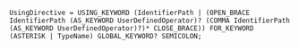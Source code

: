 <!-- This file is generated automatically by infrastructure scripts. Please don't edit by hand. -->

```{ .ebnf .slang-ebnf #UsingDirective }
UsingDirective = USING_KEYWORD (IdentifierPath | (OPEN_BRACE IdentifierPath (AS_KEYWORD UserDefinedOperator)? (COMMA IdentifierPath (AS_KEYWORD UserDefinedOperator)?)* CLOSE_BRACE)) FOR_KEYWORD (ASTERISK | TypeName) GLOBAL_KEYWORD? SEMICOLON;
```

